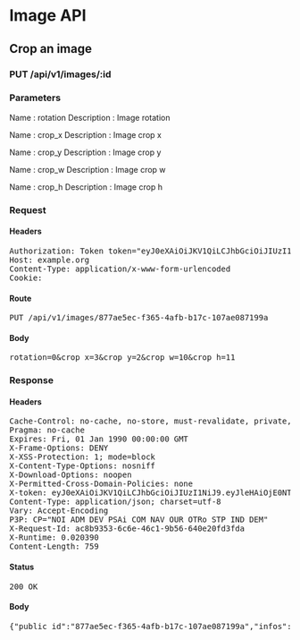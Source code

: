 # Image API

## Crop an image

### PUT /api/v1/images/:id

### Parameters

Name : rotation
Description : Image rotation

Name : crop_x
Description : Image crop x

Name : crop_y
Description : Image crop y

Name : crop_w
Description : Image crop w

Name : crop_h
Description : Image crop h

### Request

#### Headers

<pre>Authorization: Token token=&quot;eyJ0eXAiOiJKV1QiLCJhbGciOiJIUzI1NiJ9.eyJleHAiOjE0NTU1NTIxNzgsImFiaWxpdGllcyI6eyJjNjI3ZDA0NS05Mzc3LTRiMTQtYTIzMS00MmFlYzZiYTg5ZjkiOnsiQWNjZXNzIjp7ImltYWdlX2Nyb3AiOnRydWV9fX0sInVzZXJfaWQiOiIyMzA5ZjgxMi00MjgyLTQ1MjctYjk2ZC0xOTVhY2Y0ZTFkNzEifQ.Cr86721UDM-PyLuQZ4JOzM9ohT6WXycQnO0TkqOUvas&quot;
Host: example.org
Content-Type: application/x-www-form-urlencoded
Cookie: </pre>

#### Route

<pre>PUT /api/v1/images/877ae5ec-f365-4afb-b17c-107ae087199a</pre>

#### Body

<pre>rotation=0&crop_x=3&crop_y=2&crop_w=10&crop_h=11</pre>

### Response

#### Headers

<pre>Cache-Control: no-cache, no-store, must-revalidate, private, max-age=0
Pragma: no-cache
Expires: Fri, 01 Jan 1990 00:00:00 GMT
X-Frame-Options: DENY
X-XSS-Protection: 1; mode=block
X-Content-Type-Options: nosniff
X-Download-Options: noopen
X-Permitted-Cross-Domain-Policies: none
X-token: eyJ0eXAiOiJKV1QiLCJhbGciOiJIUzI1NiJ9.eyJleHAiOjE0NTU1NTIxNzgsImFiaWxpdGllcyI6eyJjNjI3ZDA0NS05Mzc3LTRiMTQtYTIzMS00MmFlYzZiYTg5ZjkiOnsiQWNjZXNzIjp7ImltYWdlX2Nyb3AiOnRydWV9fX0sInVzZXJfaWQiOiIyMzA5ZjgxMi00MjgyLTQ1MjctYjk2ZC0xOTVhY2Y0ZTFkNzEifQ.Cr86721UDM-PyLuQZ4JOzM9ohT6WXycQnO0TkqOUvas
Content-Type: application/json; charset=utf-8
Vary: Accept-Encoding
P3P: CP=&quot;NOI ADM DEV PSAi COM NAV OUR OTRo STP IND DEM&quot;
X-Request-Id: ac8b9353-6c6e-46c1-9b56-640e20fd3fda
X-Runtime: 0.020390
Content-Length: 759</pre>

#### Status

<pre>200 OK</pre>

#### Body

<pre>{"public_id":"877ae5ec-f365-4afb-b17c-107ae087199a","infos":{"bytes":3604,"created_at":"2015-09-25T13:32:55Z","etag":"5a98d4d3e5d39024abf237be55e99b15","format":"png","height":48,"resource_type":"image","tags":["c627d045-9377-4b14-a231-42aec6ba89f9"],"type":"private","width":48,"location":{"accuracy":36,"latitude":48.861934399999996,"longitude":2.348967}},"exifs":{},"gps":[48.861934399999996,2.348967],"gps_ip":null,"gps_exifs":null,"gps_html":[48.861934399999996,2.348967],"created_at":"2016-02-15T13:02:58.401+01:00","width":10,"height":11,"rotation":0,"crop_x":3.0,"crop_y":2.0,"crop_w":10.0,"crop_h":11.0,"album_id":"c627d045-9377-4b14-a231-42aec6ba89f9","thumbnails":{"full":"/assets/blank.jpg","large":"/assets/blank.jpg","mini":"/assets/blank.jpg"}}</pre>
